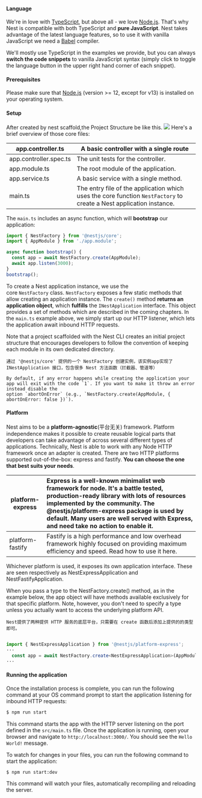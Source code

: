 #### Language

We're in love with [TypeScript](https://www.typescriptlang.org/), but above all - we love [Node.js](https://nodejs.org/en/). That's why Nest is compatible with both TypeScript and **pure JavaScript**. Nest takes advantage of the latest language features, so to use it with vanilla JavaScript we need a [Babel](https://babeljs.io/) compiler.

We'll mostly use TypeScript in the examples we provide, but you can always **switch the code snippets** to vanilla JavaScript syntax (simply click to toggle the language button in the upper right hand corner of each snippet).

#### Prerequisites

Please make sure that [Node.js](https://nodejs.org) (version >= 12, except for v13) is installed on your operating system.

#### Setup
After created by nest scaffold,the Project Structure be like this.
![](https://obs-pic-1309372570.cos.ap-chongqing.myqcloud.com/20221003211142.png)
Here's a brief overview of those core files:

| app.controller.ts      | A basic controller with a single route |
| ---------------------- | -------------------------------------- |
| app.controller.spec.ts | The unit tests for the controller.     |
| app.module.ts                       |     The root module of the application.                                  |
|  app.service.ts                      |  A basic service with a single method.                                      |
| main.ts                      |   The entry file of the application which uses the core function `NestFactory` to create a Nest application instance.                                     |

The `main.ts` includes an async function, which will **bootstrap** our application:
```typescript
import { NestFactory } from '@nestjs/core';
import { AppModule } from './app.module';

async function bootstrap() {
  const app = await NestFactory.create(AppModule);
  await app.listen(3000);
}
bootstrap();
```

To create a Nest application instance, we use the core `NestFactory` class. `NestFactory` exposes a few static methods that allow creating an application instance. The `create()` method **returns an application object**, which **fulfills** the `INestApplication` interface. This object provides a set of methods which are described in the coming chapters. In the `main.ts` example above, we simply start up our HTTP listener, which lets the application await inbound HTTP requests.

Note that a project scaffolded with the Nest CLI creates an initial project structure that encourages developers to follow the convention of keeping each module in its own dedicated directory.
```ad-note
通过 '@nestjs/core' 提供的一个 NestFactory 创建实例，该实例app实现了 INestApplication 接口，包含很多 Nest 方法函数（拦截器、管道等）
```

```ad-hint
By default, if any error happens while creating the application your app will exit with the code `1`. If you want to make it throw an error instead disable the option `abortOnError` (e.g., `NestFactory.create(AppModule, { abortOnError: false })`).
```

#### Platform
Nest aims to be a **platform-agnostic**(平台无关) framework. Platform independence makes it possible to create reusable logical parts that developers can take advantage of across several different types of applications. Technically, Nest is able to work with any Node HTTP framework once an adapter is created. There are two HTTP platforms supported out-of-the-box: express and fastify. **You can choose the one that best suits your needs**.

| platform-express | Express is a well-known minimalist web framework for node. It's a battle tested, production-ready library with lots of resources implemented by the community. The @nestjs/platform-express package is used by default. Many users are well served with Express, and need take no action to enable it. |
| ---------------- |:------------------------------------------------------------------------------------------------------------------------------------------------------------------------------------------------------------------------------------------------------------------------------------------------------ |
| platform-fastify | Fastify is a high performance and low overhead framework highly focused on providing maximum efficiency and speed. Read how to use it here.                                                                                                                                                            |

Whichever platform is used, it exposes its own application interface. These are seen respectively as NestExpressApplication and NestFastifyApplication.                                                                                                                                                                                                                                                                                          

When you pass a type to the NestFactory.create() method, as in the example below, the app object will have methods available exclusively for that specific platform. Note, however, you don't need to specify a type unless you actually want to access the underlying platform API.
```ad-note
Nest提供了两种提供 HTTP 服务的底层平台，只需要在 create 函数后添加上提供的的类型即可。 
```

```ts

import { NestExpressApplication } from '@nestjs/platform-express';
···
  const app = await NestFactory.create<NestExpressApplication>(AppModule);
···
```

#### Running the application

Once the installation process is complete, you can run the following command at your OS command prompt to start the application listening for inbound HTTP requests:

```bash
$ npm run start
```

This command starts the app with the HTTP server listening on the port defined in the `src/main.ts` file. Once the application is running, open your browser and navigate to `http://localhost:3000/`. You should see the `Hello World!` message.

To watch for changes in your files, you can run the following command to start the application:

```bash
$ npm run start:dev
```

This command will watch your files, automatically recompiling and reloading the server.